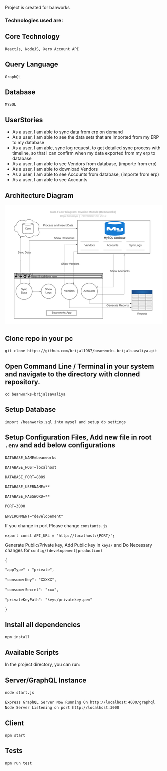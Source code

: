 Project is created for banworks
### Technologies used are:

## Core Technology
`ReactJs, NodeJS, Xero Account API`

## Query Language
`GraphQL`

## Database
`MYSQL`

## UserStories

- As a user, I am able to sync data from erp on demand
- As a user, I am able to see the data sets that are imported from my ERP to my database
- As a user, I am able, sync log request, to get detailed sync process with timeline, so
that I can confirm when my data exported from my erp to database
- As a user, I am able to see Vendors from database, (importe from erp)
- As a user, I am able to download Vendors
- As a user, I am able to see Accounts from database, (importe from erp)
- As a user, I am able to see Accounts

## Architecture Diagram

![Architecture](/diagrams/invoice_module_data_flow_diagram.png)

## Clone repo in your pc

`git clone https://github.com/brijal1987/beanworks-brijalsavaliya.git`

## Open Command Line / Terminal in your system and navigate to the directory with clonned repository.

`cd beanworks-brijalsavaliya`

## Setup Database

`import /beanworks.sql into mysql and setup db settings`

## Setup Configuration Files, Add new file in root `.env` and add below configurations

`DATABASE_NAME=beanworks`

`DATABASE_HOST=localhost`

`DATABASE_PORT=8889`

`DATABASE_USERNAME=**`

`DATABASE_PASSWORD=**`

`PORT=3000`

`ENVIRONMENT="developement"`


If you change in port Please change `constants.js`

`export const API_URL = 'http://localhost:{PORT}';`


Generate Public/Private key, Add Public key in `keys/` and Do Necessary changes for `config/(developement|production)`

`{`

    "appType" : "private",

    "consumerKey": "XXXXX",

    "consumerSecret": "xxx",

    "privateKeyPath": "keys/privatekey.pem"

`}`


## Install all dependencies

`npm install`

## Available Scripts

In the project directory, you can run:

## Server/GraphQL Instance

`node start.js` 


`Express GraphQL Server Now Running On http://localhost:4000/graphql
Node Server Listening on port http://localhost:3000`


## Client

`npm start`

## Tests

`npm run test`
